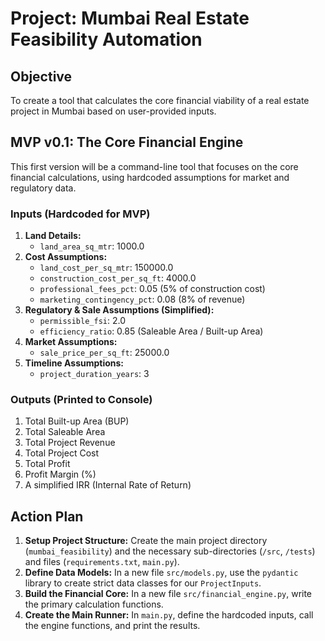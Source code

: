 # Project: Mumbai Real Estate Feasibility Automation

## Objective
To create a tool that calculates the core financial viability of a real estate project in Mumbai based on user-provided inputs.

## MVP v0.1: The Core Financial Engine

This first version will be a command-line tool that focuses on the core financial calculations, using hardcoded assumptions for market and regulatory data.

### Inputs (Hardcoded for MVP)

1.  **Land Details:**
    *   `land_area_sq_mtr`: 1000.0
2.  **Cost Assumptions:**
    *   `land_cost_per_sq_mtr`: 150000.0
    *   `construction_cost_per_sq_ft`: 4000.0
    *   `professional_fees_pct`: 0.05 (5% of construction cost)
    *   `marketing_contingency_pct`: 0.08 (8% of revenue)
3.  **Regulatory & Sale Assumptions (Simplified):**
    *   `permissible_fsi`: 2.0
    *   `efficiency_ratio`: 0.85 (Saleable Area / Built-up Area)
4.  **Market Assumptions:**
    *   `sale_price_per_sq_ft`: 25000.0
5.  **Timeline Assumptions:**
    *   `project_duration_years`: 3

### Outputs (Printed to Console)

1.  Total Built-up Area (BUP)
2.  Total Saleable Area
3.  Total Project Revenue
4.  Total Project Cost
5.  Total Profit
6.  Profit Margin (%)
7.  A simplified IRR (Internal Rate of Return)

## Action Plan

1.  **Setup Project Structure:** Create the main project directory (`mumbai_feasibility`) and the necessary sub-directories (`/src`, `/tests`) and files (`requirements.txt`, `main.py`).
2.  **Define Data Models:** In a new file `src/models.py`, use the `pydantic` library to create strict data classes for our `ProjectInputs`.
3.  **Build the Financial Core:** In a new file `src/financial_engine.py`, write the primary calculation functions.
4.  **Create the Main Runner:** In `main.py`, define the hardcoded inputs, call the engine functions, and print the results.
